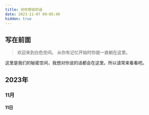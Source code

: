```yaml
---
title: 对你想说的话
date: 2023-11-07 09:05:49
hidden: true
---
```


## 写在前面

> 欢迎来到白色空间。
> 从你有记忆开始时你就一直躺在这里。

这里是我们的秘密空间，我想对你说的话都会在这里。所以请常来看看吧。

## 2023年

### 11月

#### 11日
